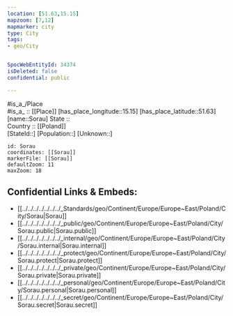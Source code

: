 ```yaml
---
location: [51.63,15.15] 
mapzoom: [7,12] 
mapmarker: city 
type: City
tags:
- geo/City


SpocWebEntityId: 34374
isDeleted: false
confidential: public

---
```

#is_a_/Place  
#is_a_ :: [[Place]] 
[has_place_longitude::15.15] 
[has_place_latitude::51.63] 
[name::Sorau] 
State ::  
Country :: [[Poland]]  
[StateId::] 
[Population::] 
[Unknown::] 


```leaflet
id: Sorau
coordinates: [[Sorau]] 
markerFile: [[Sorau]] 
defaultZoom: 11 
maxZoom: 18
```


## Confidential Links & Embeds: 
- [[../../../../../../../_Standards/geo/Continent/Europe/Europe~East/Poland/City/Sorau|Sorau]] 
- [[../../../../../../../_public/geo/Continent/Europe/Europe~East/Poland/City/Sorau.public|Sorau.public]] 
- [[../../../../../../../_internal/geo/Continent/Europe/Europe~East/Poland/City/Sorau.internal|Sorau.internal]] 
- [[../../../../../../../_protect/geo/Continent/Europe/Europe~East/Poland/City/Sorau.protect|Sorau.protect]] 
- [[../../../../../../../_private/geo/Continent/Europe/Europe~East/Poland/City/Sorau.private|Sorau.private]] 
- [[../../../../../../../_personal/geo/Continent/Europe/Europe~East/Poland/City/Sorau.personal|Sorau.personal]] 
- [[../../../../../../../_secret/geo/Continent/Europe/Europe~East/Poland/City/Sorau.secret|Sorau.secret]] 
